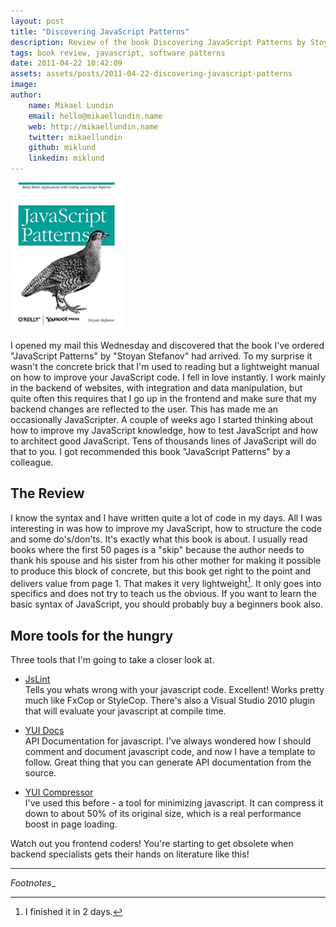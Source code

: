 ```yaml
---
layout: post
title: "Discovering JavaScript Patterns"
description: Review of the book Discovering JavaScript Patterns by Stoyan Stefanov.
tags: book review, javascript, software patterns
date: 2011-04-22 10:42:09
assets: assets/posts/2011-04-22-discovering-javascript-patterns
image: 
author:
    name: Mikael Lundin
    email: hello@mikaellundin.name
    web: http://mikaellundin.name
    twitter: mikaellundin
    github: miklund
    linkedin: miklund
---
```


![JavaScript Patterns by Stoyan Stefanov](/assets/posts/2011-04-22-discovering-javascript-patterns/javascript-patterns.png)

I opened my mail this Wednesday and discovered that the book I've ordered "JavaScript Patterns" by "Stoyan Stefanov" had arrived. To my surprise it wasn't the concrete brick that I'm used to reading but a lightweight manual on how to improve your JavaScript code. I fell in love instantly.  I work mainly in the backend of websites, with integration and data manipulation, but quite often this requires that I go up in the frontend and make sure that my backend changes are reflected to the user. This has made me an occasionally JavaScripter.  A couple of weeks ago I started thinking about how to improve my JavaScript knowledge, how to test JavaScript and how to architect good JavaScript. Tens of thousands lines of JavaScript will do that to you. I got recommended this book "JavaScript Patterns" by a colleague.

## The Review

I know the syntax and I have written quite a lot of code in my days. All I was interesting in was how to improve my JavaScript, how to structure the code and some do's/don'ts. It's exactly what this book is about.  I usually read books where the first 50 pages is a "skip" because the author needs to thank his spouse and his sister from his other mother for making it possible to produce this block of concrete, but this book get right to the point and delivers value from page 1.  That makes it very lightweight[^1]. It only goes into specifics and does not try to teach us the obvious. If you want to learn the basic syntax of JavaScript, you should probably buy a beginners book also.

## More tools for the hungry

Three tools that I'm going to take a closer look at.

* [JsLint](http://www.jslint.com/)  
    Tells you whats wrong with your javascript code. Excellent! Works pretty much like FxCop or StyleCop. There's also a Visual Studio 2010 plugin that will evaluate your javascript at compile time.

* [YUI Docs](http://developer.yahoo.com/yui/yuidoc/)  
    API Documentation for javascript. I've always wondered how I should comment and document javascript code, and now I have a template to follow. Great thing that you can generate API documentation from the source.

* [YUI Compressor](http://developer.yahoo.com/yui/compressor/)  
    I've used this before - a tool for minimizing javascript. It can compress it down to about 50% of its original size, which is a real performance boost in page loading.

Watch out you frontend coders! You're starting to get obsolete when backend specialists gets their hands on literature like this!

---
_Footnotes__

[^1]: I finished it in 2 days.
